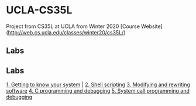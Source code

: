 # UCLA-CS35L
Project from CS35L at UCLA from Winter 2020
[Course Website] (http://web.cs.ucla.edu/classes/winter20/cs35L/)

## Labs
Labs
--------
[1. Getting to know your system](http://web.cs.ucla.edu/classes/winter20/cs35L/assign/assign1.html) |
[2. Shell scripting](http://web.cs.ucla.edu/classes/winter20/cs35L/assign/assign2.html)
[3. Modifying and rewriting software](http://web.cs.ucla.edu/classes/winter20/cs35L/assign/assign3.html)
[4. C programming and debugging](http://web.cs.ucla.edu/classes/winter20/cs35L/assign/assign4.html)
[	5. System call programming and debugging](http://web.cs.ucla.edu/classes/winter20/cs35L/assign/assign5.html)


